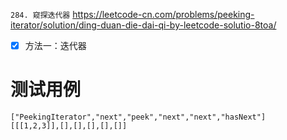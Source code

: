 
`284. 窥探迭代器` https://leetcode-cn.com/problems/peeking-iterator/solution/ding-duan-die-dai-qi-by-leetcode-solutio-8toa/
- [x] 方法一：迭代器

# 测试用例

```
["PeekingIterator","next","peek","next","next","hasNext"]
[[[1,2,3]],[],[],[],[],[]]
```
